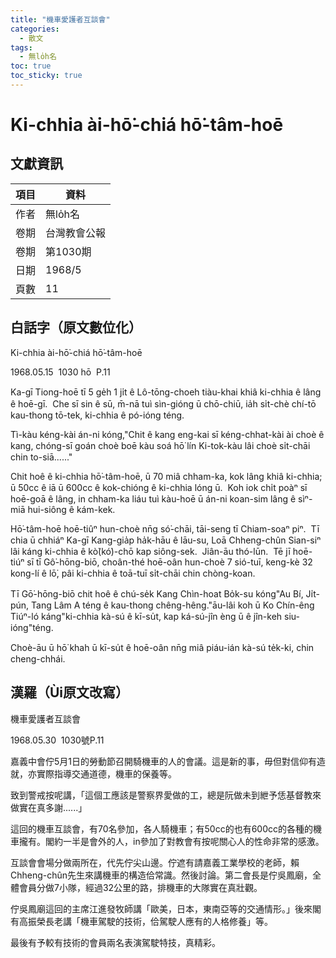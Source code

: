 ```yaml
---
title: "機車愛護者互談會"
categories:
  - 散文
tags:
  - 無lo̍h名
toc: true
toc_sticky: true
---
```


# Ki-chhia ài-hō͘-chiá hō͘-tâm-hoē

## 文獻資訊

| 項目 | 資料 |
|---|---|
| 作者 | 無lo̍h名 |
| 卷期 | 台灣教會公報 |
| 卷期 | 第1030期 |
| 日期 | 1968/5 |
| 頁數 | 11 |

## 白話字（原文數位化）

Ki-chhia ài-hō͘-chiá hō͘-tâm-hoē

1968.05.15  1030 hō  P.11

Ka-gī Tiong-hoē tī 5 ge̍h 1 ji̍t ê Lô-tōng-choeh tiàu-khai khiâ ki-chhia ê lâng ê hoē-gī.  Che sī sin ê sū, m̄-nā tuì sìn-gióng ū chō-chiū, ia̍h si̍t-chè chí-tō kau-thong tō-tek, ki-chhia ê pó-ióng téng.

Tì-kàu kéng-kài án-ni kóng,"Chit ê kang eng-kai sī kéng-chhat-kài ài choè ê kang, chóng-sī goán choè boē kàu soá hō͘ lín Ki-tok-kàu lâi choè si̍t-chāi chin to-siā......"

Chit hoê ê ki-chhia hō͘-tâm-hoē, ū 70 miâ chham-ka, kok lâng khiâ ki-chhia; ū 50cc ê iā ū 600cc ê kok-chióng ê ki-chhia lóng ū.  Koh iok chi̍t poàⁿ sī hoē-goā ê lâng, in chham-ka liáu tuì kàu-hoē ū án-ni koan-sim lâng ê sìⁿ-miā hui-siông ê kám-kek.

Hō͘-tâm-hoē hoē-tiûⁿ hun-choè nn̄g só͘-chāi, tāi-seng tī Chiam-soaⁿ piⁿ.  Tī chia ū chhiáⁿ Ka-gī Kang-gia̍p ha̍k-hāu ê lāu-su, Loā Chheng-chûn Sian-siⁿ lâi káng ki-chhia ê kò͘(kó͘)-chō kap siông-sek.  Jiân-āu thó-lūn.  Tē jī hoē-tiúⁿ sī tī Gô͘-hōng-biō, choân-thé hoē-oân hun-choè 7 sió-tuī, keng-kè 32 kong-lí ê lō͘, pâi ki-chhia ê toā-tuī si̍t-chāi chin chòng-koan.

Tī Gō͘-hōng-biō chit hoê ê chú-se̍k Kang Chìn-hoat Bo̍k-su kóng"Au Bí, Ji̍t-pún, Tang Lâm A téng ê kau-thong chêng-hêng."āu-lâi koh ū Ko Chín-êng Tiúⁿ-ló káng"ki-chhia kà-sú ê kī-su̍t, kap ká-sú-jîn èng ū ê jîn-keh siu-ióng"téng.

Choè-āu ū hō͘ khah ū kī-su̍t ê hoē-oân nn̄g miâ piáu-ián kà-sú te̍k-ki, chin cheng-chhái.

## 漢羅（Ùi原文改寫）

機車愛護者互談會

1968.05.30  1030號P.11

嘉義中會佇5月1日的勞動節召開騎機車的人的會議。這是新的事，毋但對信仰有造就，亦實際指導交通道德，機車的保養等。

致到警戒按呢講，「這個工應該是警察界愛做的工，總是阮做未到紲予恁基督教來做實在真多謝......」

這回的機車互談會，有70名參加，各人騎機車；有50cc的也有600cc的各種的機車攏有。閣約一半是會外的人，in參加了對教會有按呢關心人的性命非常的感激。

互談會會場分做兩所在，代先佇尖山邊。佇遮有請嘉義工業學校的老師，賴Chheng-chûn先生來講機車的構造佮常識。然後討論。第二會長是佇吳鳳廟，全體會員分做7小隊，經過32公里的路，排機車的大隊實在真壯觀。

佇吳鳳廟這回的主席江進發牧師講「歐美，日本，東南亞等的交通情形。」後來閣有高振榮長老講「機車駕駛的技術，佮駕駛人應有的人格修養」等。

最後有予較有技術的會員兩名表演駕駛特技，真精彩。
